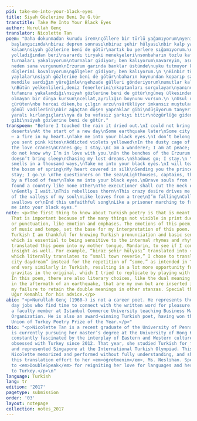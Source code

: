 ```yaml
---
pid: take-me-into-your-black-eyes
title: Siyah Gözlerine Beni De G.tür
transtitle: Take Me Into Your Black Eyes
author: Nurullah Genç
translator: Nicolette Tan
poem: "Daha dokunmadan kurudu irem\nçöllere bir türlü yağamıyorum\nyeni bir koşunun
  başlangıcında\nbiraz deprem sonrası\nbiraz şehir hülyası\nbir kalp yangınından geriye
  kalan\nsiyah gözlerine beni de götür\nartık bu yerlere sığamıyorum.\n \nPembe uçurtmalar
  yolladığından beri\nsarardı tiryaki menekşeleri\nsonbaharın tozlu kafeslerinde\nsevgi
  turnaları yakalıyorum\nturnalar gidiyor; ben kalıyorum\navareyim, asudeyim, yorgunum\nbilmiyorum
  neden sana vurgunum\nErzurum garında banklar üstünde\nuyku tutmuyor karanlıkları\nyitik
  düşlerimi kovalıyorum\ngölgeler gidiyor; ben kalıyorum.\n \nBinbir türlü kokuyorsa
  yaylalar\nsiyah gözlerine beni de götür\nbaharın koynundan koparıp sana\nipek bir
  mendile sardığım yüreğimle\nşehzade gülleri gönderiyorum\numutlar kalıyor; ben gidiyorum.\n
  \nBütün yelkenlileri,deniz fenerlerini\nkaptanları sorgulayan\nyanından geçen küheylanların\nkorku
  tufanına yakalandığı\nsiyah gözlerine beni de götür\ngüneş ülkesinden gelen yiğitler\nbenzeri
  olmayan bir dünya kursun\ncellat,ayrılığın boynunu vursun.\n \nUsul usul intizarı
  çürüten\nbu hercai diken,bu çılgın arzu\nsürüklüyor imkansız muştuların\neşiğine
  gönül vadilerini\nbir ağaçtan düşen yapraklar gibi\ndüşüyorum tanyerine\nya topla
  yaralı kırlangıçları\nya da bu vefasız şarkıyı bitir\nözgürlüğe giden tutsaklar
  gibi\nsiyah gözlerine beni de götür."
transpoem: "Before I touched the rain it dried out.\nI could not bring life to the
  deserts\nAt the start of a new day\nSome earthquake later\nSome city daydream\nRemains
  – a fire in my heart.\nTake me into your black eyes.\nI don’t belong here.\n \nSince
  you sent pink kites\nAddicted violets yellowed\nIn the dusty cage of fall\nI catch
  the love cranes\nCranes go; I stay.\nI am a wanderer; I am at peace; I am tired.\nI
  do not know why I’m in love with you.\nOn the benches of the Erzurum station\nDarkness
  doesn’t bring sleep\nChasing my lost dreams.\nShadows go; I stay.\n \nIf the land
  smells in a thousand ways,\nTake me into your black eyes.\nI will tear away from
  the bosom of spring\nMy heart covered in silk\nSending you the prince’s roses\nHopes
  stay; I go.\n \nThe questioners on the sea\nLighthouses, captains, the passing steed\nCaptured
  by a flood of fear\nTake me into your black eyes.\nBrave souls from the sun’s land\nShall
  found a country like none other\nThe executioner shall cut the neck of separation.\n
  \nGently I wait.\nThis rebellious thorn\nThis crazy desire drives me to\nThe brink
  of the valleys of my soul\nLike leaves from a tree\nI’m falling\nCollect the wounded
  swallows or\nEnd this unfaithful song\nLike a prisoner marching to freedom\nTake
  me into your black eyes."
note: <p>The first thing to know about Turkish poetry is that is meant to be spoken.
  That is important because of the many things not visible in print due to line breaks
  or punctuation, like emotion and emphases. The emotions of this poem, with the complement
  of music and tempo, set the base for my interpretation of this poem. With my rudimentary
  Turkish I am thankful for knowing Turkish pronunciation and basic sentence structure,
  which is essential to being sensitive to the internal rhymes and rhythm. I also
  translated this poem into my mother tongue, Mandarin, to see if I could gain more
  insight as well. For example, “biraz şehir hülyası” translated into <span lang="zh">小镇遐想</span>,
  which literally translates to “small town reverie,” I chose to translate as “some
  city daydream” instead for the repetition of “some,” as intended in Turkish. Verbs
  end very similarly in Turkish, resulting in a lot more opportunity for rhyme and
  gravitas in the original, which I tried to replicate by playing with word length.
  In this poem, there are also literary choices, like the dual meaning of “remains”
  in the aftermath of an earthquake, that are my own but are inserted in place of
  my failure to retain the double meanings in other stanzas. Special thanks to Deniz
  Uğur Kemahlı for his advice.</p>
abio: "<p>Nurullah Genç (1960–) is not a career poet. He represents those of us with
  day jobs who find time to connect with the written word for pleasure. He is currently
  a faculty member at Istanbul Commerce University teaching Business Management and
  Organization. He is also an award-winning Turkish poet, having won the 1999 Writers’
  Union of Turkey Poetry Prize of the Year.</p>"
tbio: "<p>Nicolette Tan is a recent graduate of the University of Pennsylvania and
  is currently pursuing her master’s degree at the University of Hong Kong. She is
  constantly fascinated by the interplay of Eastern and Western cultures and has been
  obsessed with Turkey since 2012. That year, she studied Turkish for four months
  and represented Singapore at the International Turkish Olympiad. This poem is one
  Nicolette memorized and performed without fully understanding, and she dedicates
  this translation effort to her <em>öğretmenim</em>, Ms. Neslihan. Special thanks
  to <em>DoubleSpeak</em> for reigniting her love for languages and her cultural connection
  to Turkey.</p>\n"
language: Turkish
lang: tr
edition: '2017'
pagetype: submission
order: '03'
layout: notepage
collection: notes_2017
---
```


